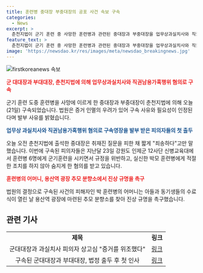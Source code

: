 ```yaml
---
title: 훈련병 중대장 부중대장의 공포 사건 속보 구속
categories:
  - News
excerpt: >
  춘천지법이 군기 훈련 중 사망한 훈련병과 관련된 중대장과 부중대장을 업무상과실치사와 직권남용가혹행위 혐의로 구속영장을 발부했습니다. 사건 발생 후 한 달 만에 이루어진 결정으로, 법원은 증거 인멸의 우려가 있어 구속 사유와 필요성이 인정된다고 밝혔습니다. 피의자들은 규정 위반과 실신한 훈련병에 대한 적절한 조치를 하지 않아 사망을 초래한 혐의를 받고 있습니다. 사건에 대한 관심과 피해자의 가족들의 진상 규명을 촉구하는 목소리도 높아지고 있습니다.
feature_text: >
  춘천지법이 군기 훈련 중 사망한 훈련병과 관련된 중대장과 부중대장을 업무상과실치사와 직권남용가혹행위 혐의로 구속영장을 발부했습니다. 사건 발생 후 한 달 만에 이루어진 결정으로, 법원은 증거 인멸의 우려가 있어 구속 사유와 필요성이 인정된다고 밝혔습니다. 피의자들은 규정 위반과 실신한 훈련병에 대한 적절한 조치를 하지 않아 사망을 초래한 혐의를 받고 있습니다. 사건에 대한 관심과 피해자의 가족들의 진상 규명을 촉구하는 목소리도 높아지고 있습니다.
image: 'https://newsdao.kr/res/images/meta/newsdao_breakingnews.jpg'
---
```


<p><img src="https://newsdao.kr/res/images/meta/newsdao_breakingnews.jpg" alt="firstkoreanews 속보" /></p>

<p><b><span style="color: #ee2323;">군 대대장과 부대대장, 춘천지법에 의해 업무상과실치사와 직권남용가혹행위 혐의로 구속</span></b></p>

<p data-ke-size="size16">군기 훈련 도중 훈련병을 사망에 이르게 한 중대장과 부중대장이 춘천지법에 의해 오늘(21일) 구속되었습니다. 법원은 증거 인멸의 우려가 있어 구속 사유와 필요성이 인정된다며 발부 사유를 밝혔습니다.</p>

<p><b><span style="color: #1a5490;">업무상 과실치사와 직권남용가혹행위 혐의로 구속영장을 발부 받은 피의자들의 첫 출두</span></b></p>

<p data-ke-size="size16">오늘 오전 춘천지법에 출석한 중대장은 취재진 질문을 피한 채 짧게 "죄송하다"고만 말했습니다. 이번에 구속된 피의자들은 지난달 23일 강원도 인제군 12사단 신병교육대에서 훈련병 6명에게 군기훈련을 시키면서 규정을 위반하고, 실신한 박모 훈련병에게 적절한 조치를 하지 않아 숨지게 한 혐의를 받고 있습니다.</p>

<p><b><span style="color: #ee2323;">훈련병의 어머니, 용산역 광장 추모 분향소에서 진상 규명을 촉구</span></b></p>

<p data-ke-size="size16">법원의 결정으로 구속된 사건의 피해자인 박 훈련병의 어머니는 아들과 동기생들의 수료식이 열린 날 용산역 광장에 마련된 추모 분향소를 찾아 진상 규명을 촉구했습니다.</p>

<h2 data-ke-size="size26">관련 기사</h2>

<p data-ke-size="size16"></p>

<table>
    <tbody>
        <tr>
            <td style="text-align: center; height: 17px;"><b>제목</b></td>
            <td style="text-align: center; height: 17px;"><b>링크</b></td>
        </tr>
        <tr>
            <td style="text-align: center; height: 17px;">군대대장과 과실치사 피의자 상고심 "증거를 위조했다"</td>
            <td style="text-align: center; height: 17px;"><a href="https://www.examplelink.com">링크</a></td>
        </tr>
        <tr>
            <td style="text-align: center; height: 17px;">구속된 군대대장과 부대대장, 법정 출두 후 첫 인사</td>
            <td style="text-align: center; height: 17px;"><a href="https://www.examplelink.com">링크</a></td>
        </tr>
    </tbody>
</table>

<p data-ke-size="size16">&nbsp;</p>

